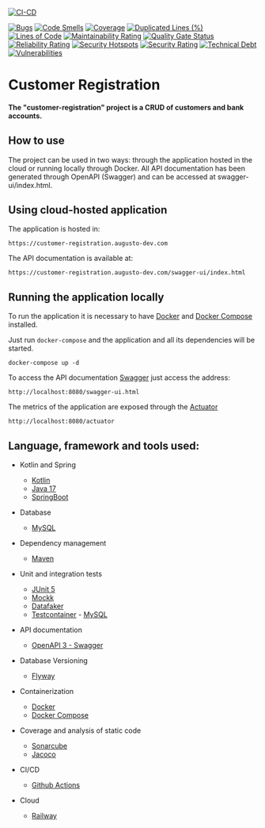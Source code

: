 [![CI-CD](https://github.com/augustomarques/customer-registration/actions/workflows/cicd.yml/badge.svg)](https://github.com/augustomarques/customer-registration/actions/workflows/cicd.yml)

[![Bugs](https://sonarqube.augusto-dev.com/api/project_badges/measure?project=augustomarques_customer-registration_AYlvpLQWMuLZSEg205yu&metric=bugs&token=sqb_d627f6302542b0308ffbc513f86b12002b2d4f49)](https://sonarqube.augusto-dev.com/dashboard?id=augustomarques_customer-registration_AYlvpLQWMuLZSEg205yu)
[![Code Smells](https://sonarqube.augusto-dev.com/api/project_badges/measure?project=augustomarques_customer-registration_AYlvpLQWMuLZSEg205yu&metric=code_smells&token=sqb_d627f6302542b0308ffbc513f86b12002b2d4f49)](https://sonarqube.augusto-dev.com/dashboard?id=augustomarques_customer-registration_AYlvpLQWMuLZSEg205yu)
[![Coverage](https://sonarqube.augusto-dev.com/api/project_badges/measure?project=augustomarques_customer-registration_AYlvpLQWMuLZSEg205yu&metric=coverage&token=sqb_d627f6302542b0308ffbc513f86b12002b2d4f49)](https://sonarqube.augusto-dev.com/dashboard?id=augustomarques_customer-registration_AYlvpLQWMuLZSEg205yu)
[![Duplicated Lines (%)](https://sonarqube.augusto-dev.com/api/project_badges/measure?project=augustomarques_customer-registration_AYlvpLQWMuLZSEg205yu&metric=duplicated_lines_density&token=sqb_d627f6302542b0308ffbc513f86b12002b2d4f49)](https://sonarqube.augusto-dev.com/dashboard?id=augustomarques_customer-registration_AYlvpLQWMuLZSEg205yu)
[![Lines of Code](https://sonarqube.augusto-dev.com/api/project_badges/measure?project=augustomarques_customer-registration_AYlvpLQWMuLZSEg205yu&metric=ncloc&token=sqb_d627f6302542b0308ffbc513f86b12002b2d4f49)](https://sonarqube.augusto-dev.com/dashboard?id=augustomarques_customer-registration_AYlvpLQWMuLZSEg205yu)
[![Maintainability Rating](https://sonarqube.augusto-dev.com/api/project_badges/measure?project=augustomarques_customer-registration_AYlvpLQWMuLZSEg205yu&metric=sqale_rating&token=sqb_d627f6302542b0308ffbc513f86b12002b2d4f49)](https://sonarqube.augusto-dev.com/dashboard?id=augustomarques_customer-registration_AYlvpLQWMuLZSEg205yu)
[![Quality Gate Status](https://sonarqube.augusto-dev.com/api/project_badges/measure?project=augustomarques_customer-registration_AYlvpLQWMuLZSEg205yu&metric=alert_status&token=sqb_d627f6302542b0308ffbc513f86b12002b2d4f49)](https://sonarqube.augusto-dev.com/dashboard?id=augustomarques_customer-registration_AYlvpLQWMuLZSEg205yu)
[![Reliability Rating](https://sonarqube.augusto-dev.com/api/project_badges/measure?project=augustomarques_customer-registration_AYlvpLQWMuLZSEg205yu&metric=reliability_rating&token=sqb_d627f6302542b0308ffbc513f86b12002b2d4f49)](https://sonarqube.augusto-dev.com/dashboard?id=augustomarques_customer-registration_AYlvpLQWMuLZSEg205yu)
[![Security Hotspots](https://sonarqube.augusto-dev.com/api/project_badges/measure?project=augustomarques_customer-registration_AYlvpLQWMuLZSEg205yu&metric=security_hotspots&token=sqb_d627f6302542b0308ffbc513f86b12002b2d4f49)](https://sonarqube.augusto-dev.com/dashboard?id=augustomarques_customer-registration_AYlvpLQWMuLZSEg205yu)
[![Security Rating](https://sonarqube.augusto-dev.com/api/project_badges/measure?project=augustomarques_customer-registration_AYlvpLQWMuLZSEg205yu&metric=security_rating&token=sqb_d627f6302542b0308ffbc513f86b12002b2d4f49)](https://sonarqube.augusto-dev.com/dashboard?id=augustomarques_customer-registration_AYlvpLQWMuLZSEg205yu)
[![Technical Debt](https://sonarqube.augusto-dev.com/api/project_badges/measure?project=augustomarques_customer-registration_AYlvpLQWMuLZSEg205yu&metric=sqale_index&token=sqb_d627f6302542b0308ffbc513f86b12002b2d4f49)](https://sonarqube.augusto-dev.com/dashboard?id=augustomarques_customer-registration_AYlvpLQWMuLZSEg205yu)
[![Vulnerabilities](https://sonarqube.augusto-dev.com/api/project_badges/measure?project=augustomarques_customer-registration_AYlvpLQWMuLZSEg205yu&metric=vulnerabilities&token=sqb_d627f6302542b0308ffbc513f86b12002b2d4f49)](https://sonarqube.augusto-dev.com/dashboard?id=augustomarques_customer-registration_AYlvpLQWMuLZSEg205yu)

# Customer Registration

#### The "customer-registration" project is a CRUD of customers and bank accounts.

## How to use

The project can be used in two ways: through the application hosted in the cloud or running locally through Docker.
All API documentation has been generated through OpenAPI (Swagger) and can be accessed at swagger-ui/index.html.

## Using cloud-hosted application

The application is hosted in:

```
https://customer-registration.augusto-dev.com
```

The API documentation is available at:

```
https://customer-registration.augusto-dev.com/swagger-ui/index.html
```

## Running the application locally

To run the application it is necessary to have [Docker](https://docs.docker.com/desktop/install/linux-install/)
and [Docker Compose](https://docs.docker.com/compose/install/) installed.

Just run `docker-compose` and the application and all its dependencies will be started.

```
docker-compose up -d
```

To access the API documentation [Swagger](http://localhost:8080/swagger-ui.html) just access the address:

```
http://localhost:8080/swagger-ui.html
```

The metrics of the application are exposed through the [Actuator](http://localhost:8080/actuator)

```
http://localhost:8080/actuator
```

## Language, framework and tools used:

- Kotlin and Spring
    - [Kotlin](https://kotlinlang.org/)
    - [Java 17](https://www.oracle.com/java/technologies/javase/jdk17-archive-downloads.html)
    - [SpringBoot](https://spring.io/projects/spring-boot)

- Database
    - [MySQL](https://www.mysql.com/)

- Dependency management
    - [Maven](https://maven.apache.org/)

- Unit and integration tests
    - [JUnit 5](https://junit.org/junit5/docs/current/user-guide/)
    - [Mockk](https://mockk.io/)
    - [Datafaker](https://www.datafaker.net/documentation/getting-started/)
    - [Testcontainer](https://www.testcontainers.org/) - [MySQL](https://www.testcontainers.org/modules/databases/mysql/)

- API documentation
    - [OpenAPI 3 - Swagger](https://swagger.io/specification/)

- Database Versioning
    - [Flyway](https://flywaydb.org/)

- Containerization
    - [Docker](https://docs.docker.com/)
    - [Docker Compose](https://docs.docker.com/compose/)

- Coverage and analysis of static code
    - [Sonarcube](https://www.sonarsource.com/products/sonarqube/)
    - [Jacoco](https://www.jacoco.org/jacoco/)

- CI/CD
    - [Github Actions](https://docs.github.com/en/actions)

- Cloud
    - [Railway](https://railway.app/)


